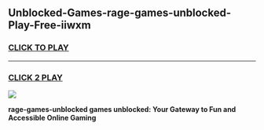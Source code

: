 
## Unblocked-Games-rage-games-unblocked-Play-Free-iiwxm
<h3>
<a href="https://premium76.site?title=rage-games-unblocked&ref=20M">CLICK TO PLAY</a></h3>
<hr>

<h3>
<a href="https://premium76.site?title=rage-games-unblocked&ref=20M">CLICK 2 PLAY</a>
  
</h3>

<a href="https://premium76.site?title=rage-games-unblocked&ref=19M"><img src="https://clearcache.store/games.png"></a>


**rage-games-unblocked games unblocked: Your Gateway to Fun and Accessible Online Gaming**
